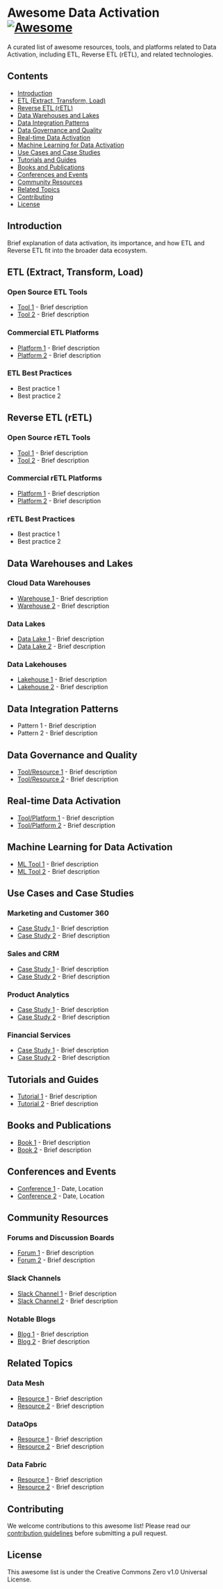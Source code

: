# Awesome Data Activation [![Awesome](https://awesome.re/badge.svg)](https://awesome.re)

A curated list of awesome resources, tools, and platforms related to Data Activation, including ETL, Reverse ETL (rETL), and related technologies.

## Contents

- [Introduction](#introduction)
- [ETL (Extract, Transform, Load)](#etl-extract-transform-load)
- [Reverse ETL (rETL)](#reverse-etl-retl)
- [Data Warehouses and Lakes](#data-warehouses-and-lakes)
- [Data Integration Patterns](#data-integration-patterns)
- [Data Governance and Quality](#data-governance-and-quality)
- [Real-time Data Activation](#real-time-data-activation)
- [Machine Learning for Data Activation](#machine-learning-for-data-activation)
- [Use Cases and Case Studies](#use-cases-and-case-studies)
- [Tutorials and Guides](#tutorials-and-guides)
- [Books and Publications](#books-and-publications)
- [Conferences and Events](#conferences-and-events)
- [Community Resources](#community-resources)
- [Related Topics](#related-topics)
- [Contributing](#contributing)
- [License](#license)

## Introduction

Brief explanation of data activation, its importance, and how ETL and Reverse ETL fit into the broader data ecosystem.

## ETL (Extract, Transform, Load)

### Open Source ETL Tools

- [Tool 1](link) - Brief description
- [Tool 2](link) - Brief description

### Commercial ETL Platforms

- [Platform 1](link) - Brief description
- [Platform 2](link) - Brief description

### ETL Best Practices

- Best practice 1
- Best practice 2

## Reverse ETL (rETL)

### Open Source rETL Tools

- [Tool 1](link) - Brief description
- [Tool 2](link) - Brief description

### Commercial rETL Platforms

- [Platform 1](link) - Brief description
- [Platform 2](link) - Brief description

### rETL Best Practices

- Best practice 1
- Best practice 2

## Data Warehouses and Lakes

### Cloud Data Warehouses

- [Warehouse 1](link) - Brief description
- [Warehouse 2](link) - Brief description

### Data Lakes

- [Data Lake 1](link) - Brief description
- [Data Lake 2](link) - Brief description

### Data Lakehouses

- [Lakehouse 1](link) - Brief description
- [Lakehouse 2](link) - Brief description

## Data Integration Patterns

- Pattern 1 - Brief description
- Pattern 2 - Brief description

## Data Governance and Quality

- [Tool/Resource 1](link) - Brief description
- [Tool/Resource 2](link) - Brief description

## Real-time Data Activation

- [Tool/Platform 1](link) - Brief description
- [Tool/Platform 2](link) - Brief description

## Machine Learning for Data Activation

- [ML Tool 1](link) - Brief description
- [ML Tool 2](link) - Brief description

## Use Cases and Case Studies

### Marketing and Customer 360

- [Case Study 1](link) - Brief description
- [Case Study 2](link) - Brief description

### Sales and CRM

- [Case Study 1](link) - Brief description
- [Case Study 2](link) - Brief description

### Product Analytics

- [Case Study 1](link) - Brief description
- [Case Study 2](link) - Brief description

### Financial Services

- [Case Study 1](link) - Brief description
- [Case Study 2](link) - Brief description

## Tutorials and Guides

- [Tutorial 1](link) - Brief description
- [Tutorial 2](link) - Brief description

## Books and Publications

- [Book 1](link) - Brief description
- [Book 2](link) - Brief description

## Conferences and Events

- [Conference 1](link) - Date, Location
- [Conference 2](link) - Date, Location

## Community Resources

### Forums and Discussion Boards

- [Forum 1](link) - Brief description
- [Forum 2](link) - Brief description

### Slack Channels

- [Slack Channel 1](link) - Brief description
- [Slack Channel 2](link) - Brief description

### Notable Blogs

- [Blog 1](link) - Brief description
- [Blog 2](link) - Brief description

## Related Topics

### Data Mesh

- [Resource 1](link) - Brief description
- [Resource 2](link) - Brief description

### DataOps

- [Resource 1](link) - Brief description
- [Resource 2](link) - Brief description

### Data Fabric

- [Resource 1](link) - Brief description
- [Resource 2](link) - Brief description

## Contributing

We welcome contributions to this awesome list! Please read our [contribution guidelines](CONTRIBUTING.md) before submitting a pull request.

## License

This awesome list is under the Creative Commons Zero v1.0 Universal License.
